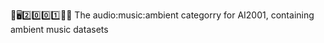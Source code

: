 🧠️🖥️2️⃣️0️⃣️0️⃣️1️⃣️🎼️🎶️ The audio:music:ambient categorry for AI2001, containing ambient music datasets 
